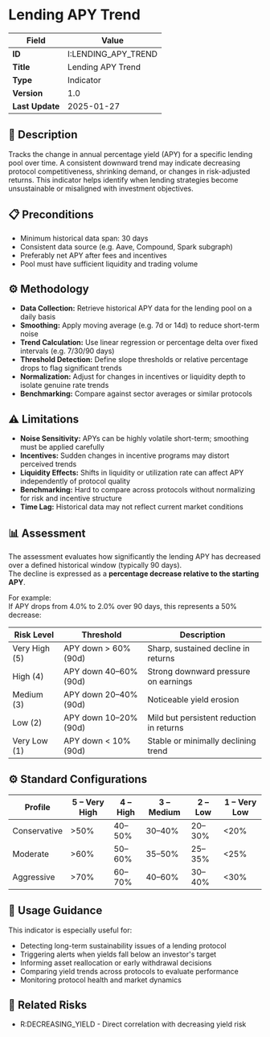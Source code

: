 # Lending APY Trend

| Field             | Value                    |
|------------------|--------------------------|
| **ID**           | I:LENDING_APY_TREND      |
| **Title**        | Lending APY Trend        |
| **Type**         | Indicator                |
| **Version**      | 1.0                      |
| **Last Update**  | 2025-01-27               |

## 🧠 Description

Tracks the change in annual percentage yield (APY) for a specific lending pool over time. A consistent downward trend may indicate decreasing protocol competitiveness, shrinking demand, or changes in risk-adjusted returns. This indicator helps identify when lending strategies become unsustainable or misaligned with investment objectives.

## 📋 Preconditions

- Minimum historical data span: 30 days  
- Consistent data source (e.g. Aave, Compound, Spark subgraph)  
- Preferably net APY after fees and incentives
- Pool must have sufficient liquidity and trading volume

## ⚙️ Methodology

- **Data Collection:** Retrieve historical APY data for the lending pool on a daily basis
- **Smoothing:** Apply moving average (e.g. 7d or 14d) to reduce short-term noise
- **Trend Calculation:** Use linear regression or percentage delta over fixed intervals (e.g. 7/30/90 days)
- **Threshold Detection:** Define slope thresholds or relative percentage drops to flag significant trends
- **Normalization:** Adjust for changes in incentives or liquidity depth to isolate genuine rate trends
- **Benchmarking:** Compare against sector averages or similar protocols

## ⚠️ Limitations

- **Noise Sensitivity:** APYs can be highly volatile short-term; smoothing must be applied carefully
- **Incentives:** Sudden changes in incentive programs may distort perceived trends
- **Liquidity Effects:** Shifts in liquidity or utilization rate can affect APY independently of protocol quality
- **Benchmarking:** Hard to compare across protocols without normalizing for risk and incentive structure
- **Time Lag:** Historical data may not reflect current market conditions

## 📊 Assessment

The assessment evaluates how significantly the lending APY has decreased over a defined historical window (typically 90 days).  
The decline is expressed as a **percentage decrease relative to the starting APY**.

For example:  
If APY drops from 4.0% to 2.0% over 90 days, this represents a 50% decrease:

| Risk Level     | Threshold                         | Description                                               |
|----------------|------------------------------------|-----------------------------------------------------------|
| Very High (5)  | APY down > 60% (90d)               | Sharp, sustained decline in returns                       |
| High (4)       | APY down 40–60% (90d)              | Strong downward pressure on earnings                      |
| Medium (3)     | APY down 20–40% (90d)              | Noticeable yield erosion                                  |
| Low (2)        | APY down 10–20% (90d)              | Mild but persistent reduction in returns                  |
| Very Low (1)   | APY down < 10% (90d)               | Stable or minimally declining trend                       |

## ⚙️ Standard Configurations

| Profile       | 5 – Very High | 4 – High | 3 – Medium | 2 – Low | 1 – Very Low |
|---------------|---------------|----------|------------|---------|--------------|
| Conservative  | >50%          | 40–50%   | 30–40%     | 20–30%  | <20%         |
| Moderate      | >60%          | 50–60%   | 35–50%     | 25–35%  | <25%         |
| Aggressive    | >70%          | 60–70%   | 40–60%     | 30–40%  | <30%         |

## 🧭 Usage Guidance

This indicator is especially useful for:

- Detecting long-term sustainability issues of a lending protocol  
- Triggering alerts when yields fall below an investor's target  
- Informing asset reallocation or early withdrawal decisions  
- Comparing yield trends across protocols to evaluate performance
- Monitoring protocol health and market dynamics

## 🧱 Related Risks

- R:DECREASING_YIELD - Direct correlation with decreasing yield risk
